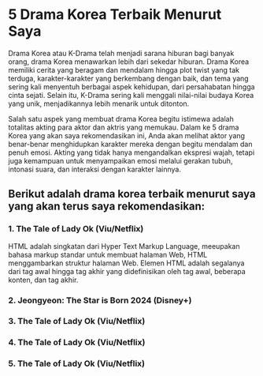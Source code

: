 <!DOCTYPE html>
<html>
<head>
</head>
</html>
<body>
<h1>5 Drama Korea Terbaik Menurut Saya</h1>
<p>Drama Korea atau K-Drama telah menjadi sarana hiburan bagi banyak orang, drama Korea menawarkan lebih dari sekedar hiburan. Drama Korea memiliki cerita yang beragam dan mendalam hingga plot twist yang tak terduga, karakter-karakter yang berkembang dengan baik, dan tema yang sering kali menyentuh berbagai aspek kehidupan, dari persahabatan hingga cinta sejati. Selain itu, K-Drama sering kali menggali nilai-nilai budaya Korea yang unik, menjadikannya lebih menarik untuk ditonton.</p>

<p>Salah satu aspek yang membuat drama Korea begitu istimewa adalah totalitas akting para aktor dan aktris yang memukau. Dalam ke 5 drama Korea yang akan saya rekomendasikan ini, Anda akan melihat aktor yang benar-benar menghidupkan karakter mereka dengan begitu mendalam dan penuh emosi. Akting yang tidak hanya mengandalkan ekspresi wajah, tetapi juga kemampuan untuk menyampaikan emosi melalui gerakan tubuh, intonasi suara, dan interaksi dengan karakter lainnya.</p>
<h2>Berikut adalah drama korea terbaik menurut saya yang akan terus saya rekomendasikan: </h2>

<h3>1. The Tale of Lady Ok (Viu/Netflix)</h3>
<p>HTML adalah singkatan dari Hyper Text Markup Language, meeupakan bahasa markup standar untuk membuat halaman Web, HTML menggambarkan struktur halaman Web. Elemen HTML adalah segalanya dari tag awal hingga tag akhir yang didefinisikan oleh tag awal, beberapa konten, dan tag akhir.</p>

<h3>2. Jeongyeon: The Star is Born 2024 (Disney+)</h3>
<p></p>

<h3>3. The Tale of Lady Ok (Viu/Netflix)</h3>
<p></p>

<h3>4. The Tale of Lady Ok (Viu/Netflix)</h3>
<p></p>

<h3>5. The Tale of Lady Ok (Viu/Netflix)</h3>
<p></p>
    
</body>
